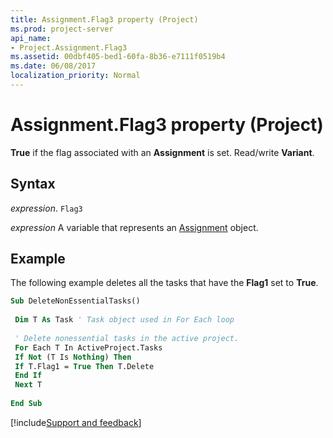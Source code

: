 ```yaml
---
title: Assignment.Flag3 property (Project)
ms.prod: project-server
api_name:
- Project.Assignment.Flag3
ms.assetid: 00dbf405-bed1-60fa-8b36-e7111f0519b4
ms.date: 06/08/2017
localization_priority: Normal
---
```



# Assignment.Flag3 property (Project)

 **True** if the flag associated with an **Assignment** is set. Read/write **Variant**.


## Syntax

_expression_. `Flag3`

_expression_ A variable that represents an [Assignment](./Project.Assignment.md) object.


## Example

The following example deletes all the tasks that have the  **Flag1** set to **True**.


```vb
Sub DeleteNonEssentialTasks() 
 
 Dim T As Task ' Task object used in For Each loop 
 
 ' Delete nonessential tasks in the active project. 
 For Each T In ActiveProject.Tasks 
 If Not (T Is Nothing) Then 
 If T.Flag1 = True Then T.Delete 
 End If 
 Next T 
 
End Sub
```

[!include[Support and feedback](~/includes/feedback-boilerplate.md)]